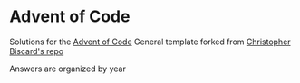 # Advent of Code

Solutions for the [Advent of Code](http://adventofcode.com/)
General template forked from [Christopher Biscard's repo](https://github.com/ChristopherBiscardi/advent-of-code)

Answers are organized by year
